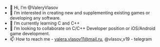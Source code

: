 - 👋 Hi, I’m @ValeryVlasov
- 👀 I’m interested in creating new and supplementing existing games or developing any software.
- 🌱 I’m currently learning C and C++
- 💞️ I’m looking to collaborate on C/C++ Developer position or iOS/Android game development.
- 📫 How to reach me - valera.vlasov11@mail.ru, @vlasov_v19 - telegram

<!---
ValeryVlasov/ValeryVlasov is a ✨ special ✨ repository because its `README.md` (this file) appears on your GitHub profile.
You can click the Preview link to take a look at your changes.
--->
